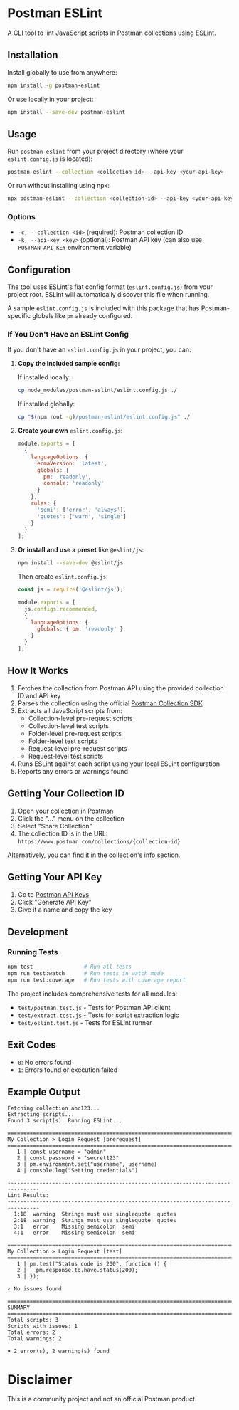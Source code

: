 # Postman ESLint

A CLI tool to lint JavaScript scripts in Postman collections using ESLint.

## Installation

Install globally to use from anywhere:

```bash
npm install -g postman-eslint
```

Or use locally in your project:

```bash
npm install --save-dev postman-eslint
```

## Usage

Run `postman-eslint` from your project directory (where your `eslint.config.js` is located):

```bash
postman-eslint --collection <collection-id> --api-key <your-api-key>
```

Or run without installing using npx:

```bash
npx postman-eslint --collection <collection-id> --api-key <your-api-key>
```

### Options

- `-c, --collection <id>` (required): Postman collection ID
- `-k, --api-key <key>` (optional): Postman API key (can also use `POSTMAN_API_KEY` environment variable)

## Configuration

The tool uses ESLint's flat config format (`eslint.config.js`) from your project root. ESLint will automatically discover this file when running.

A sample `eslint.config.js` is included with this package that has Postman-specific globals like `pm` already configured.

### If You Don't Have an ESLint Config

If you don't have an `eslint.config.js` in your project, you can:

1. **Copy the included sample config:**

   If installed locally:
   ```bash
   cp node_modules/postman-eslint/eslint.config.js ./
   ```

   If installed globally:
   ```bash
   cp "$(npm root -g)/postman-eslint/eslint.config.js" ./
   ```

2. **Create your own** `eslint.config.js`:
   ```javascript
   module.exports = [
     {
       languageOptions: {
         ecmaVersion: 'latest',
         globals: {
           pm: 'readonly',
           console: 'readonly'
         }
       },
       rules: {
         'semi': ['error', 'always'],
         'quotes': ['warn', 'single']
       }
     }
   ];
   ```

3. **Or install and use a preset** like `@eslint/js`:
   ```bash
   npm install --save-dev @eslint/js
   ```
   Then create `eslint.config.js`:
   ```javascript
   const js = require('@eslint/js');

   module.exports = [
     js.configs.recommended,
     {
       languageOptions: {
         globals: { pm: 'readonly' }
       }
     }
   ];
   ```

## How It Works

1. Fetches the collection from Postman API using the provided collection ID and API key
2. Parses the collection using the official [Postman Collection SDK](https://www.npmjs.com/package/postman-collection)
3. Extracts all JavaScript scripts from:
   - Collection-level pre-request scripts
   - Collection-level test scripts
   - Folder-level pre-request scripts
   - Folder-level test scripts
   - Request-level pre-request scripts
   - Request-level test scripts
4. Runs ESLint against each script using your local ESLint configuration
5. Reports any errors or warnings found

## Getting Your Collection ID

1. Open your collection in Postman
2. Click the "..." menu on the collection
3. Select "Share Collection"
4. The collection ID is in the URL: `https://www.postman.com/collections/{collection-id}`

Alternatively, you can find it in the collection's info section.

## Getting Your API Key

1. Go to [Postman API Keys](https://web.postman.co/settings/me/api-keys)
2. Click "Generate API Key"
3. Give it a name and copy the key

## Development

### Running Tests

```bash
npm test                # Run all tests
npm run test:watch      # Run tests in watch mode
npm run test:coverage   # Run tests with coverage report
```

The project includes comprehensive tests for all modules:
- `test/postman.test.js` - Tests for Postman API client
- `test/extract.test.js` - Tests for script extraction logic
- `test/eslint.test.js` - Tests for ESLint runner

## Exit Codes

- `0`: No errors found
- `1`: Errors found or execution failed

## Example Output

```
Fetching collection abc123...
Extracting scripts...
Found 3 script(s). Running ESLint...

================================================================================
My Collection > Login Request [prerequest]
================================================================================
   1 | const username = "admin"
   2 | const password = "secret123"
   3 | pm.environment.set("username", username)
   4 | console.log("Setting credentials")

--------------------------------------------------------------------------------
Lint Results:
--------------------------------------------------------------------------------
  1:18  warning  Strings must use singlequote  quotes
  2:18  warning  Strings must use singlequote  quotes
  3:1   error    Missing semicolon  semi
  4:1   error    Missing semicolon  semi

================================================================================
My Collection > Login Request [test]
================================================================================
   1 | pm.test("Status code is 200", function () {
   2 |   pm.response.to.have.status(200);
   3 | });

✓ No issues found

================================================================================
SUMMARY
================================================================================
Total scripts: 3
Scripts with issues: 1
Total errors: 2
Total warnings: 2

✖ 2 error(s), 2 warning(s) found
```

# Disclaimer

This is a community project and not an official Postman product.
